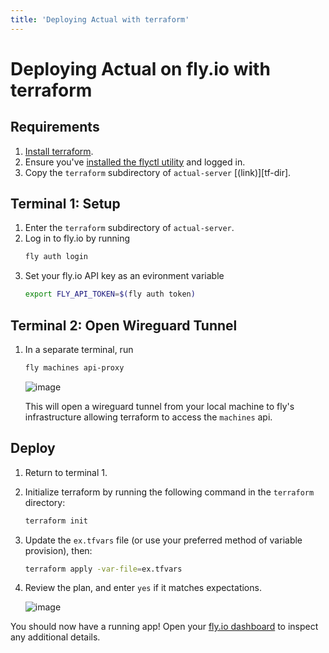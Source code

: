```yaml
---
title: 'Deploying Actual with terraform'
---
```


# Deploying Actual on fly.io with terraform

## Requirements

1. [Install terraform](https://learn.hashicorp.com/tutorials/terraform/install-cli).
1. Ensure you've [installed the flyctl utility](https://fly.io/docs/flyctl/installing/) and logged
   in.
1. Copy the `terraform` subdirectory of `actual-server` [(link)][tf-dir].

## Terminal 1: Setup

1. Enter the `terraform` subdirectory of `actual-server`.
1. Log in to fly.io by running
   ```sh
   fly auth login
   ```
1. Set your fly.io API key as an evironment variable
   ```sh
   export FLY_API_TOKEN=$(fly auth token)
   ```

## Terminal 2: Open Wireguard Tunnel

1. In a separate terminal, run
   ```sh
   fly machines api-proxy
   ```
   ![image](https://user-images.githubusercontent.com/2792750/181842875-8ebe3f99-a849-49d6-bb85-133c093a4b5e.png)

   This will open a wireguard tunnel from your local machine to fly's infrastructure allowing
   terraform to access the `machines` api.

## Deploy

1. Return to terminal 1.
1. Initialize terraform by running the following command in the `terraform` directory:
   ```sh
   terraform init
   ```
1. Update the `ex.tfvars` file (or use your preferred method of variable provision), then:
   ```sh
   terraform apply -var-file=ex.tfvars
   ```
1. Review the plan, and enter `yes` if it matches expectations.

   ![image](https://user-images.githubusercontent.com/2792750/181842629-78fe6e7b-619d-4f87-90c7-7ad60357bd0f.png)

You should now have a running app! Open your [fly.io dashboard](https://fly.io/dashboard/) to
inspect any additional details.